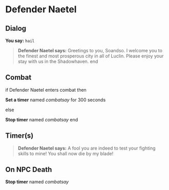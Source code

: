 # Defender Naetel
## Dialog

**You say:** `hail`



>**Defender Naetel says:** Greetings to you, Soandso. I welcome you to the finest and most prosperous city in all of Luclin. Please enjoy your stay with us in the Shadowhaven.
end

## Combat

if Defender Naetel enters combat  then


**Set a timer** named *combatsay* for 300 seconds

else


**Stop timer** named *combatsay*
end

## Timer(s)

>**Defender Naetel says:** A fool you are indeed to test your fighting skills to mine!  You shall now die by my blade!
## On NPC Death

**Stop timer** named *combatsay*